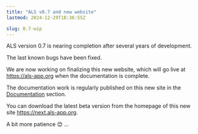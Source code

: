 ```yaml
---
title: "ALS v0.7 and new website"
lastmod: 2024-12-29T18:36:55Z

slug: 0.7-wip
---
```


ALS version 0.7 is nearing completion after several years of development.

The last known bugs have been fixed.

We are now working on finalizing this new website, which will go live at https://als-app.org when the documentation is complete.

The documentation work is regularly published on this new site in the [Documentation](/docs/v0.7) section.

You can download the latest beta version from the homepage of this new site https://next.als-app.org.

A bit more patience 😊 ...